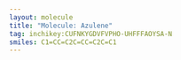 ```yaml
---
layout: molecule
title: "Molecule: Azulene"
tag: inchikey:CUFNKYGDVFVPHO-UHFFFAOYSA-N
smiles: C1=CC=C2C=CC=C2C=C1
---
```

